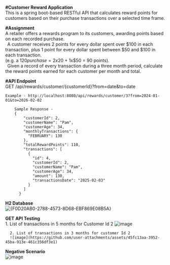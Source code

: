 __#Customer Reward Application__  
  This is a spring boot-based RESTful API that calculates reward points for customers based on their purchase transactions over a selected time frame.

__#Assignment__    
A retailer offers a rewards program to its customers, awarding points based on each recorded purchase.  
  
A customer receives 2 points for every dollar spent over $100 in each transaction, plus 1 point for every dollar spent between $50 and $100 in each transaction.   
(e.g. a $120 purchase = 2x$20 + 1x$50 = 90 points).   
  
Given a record of every transaction during a three month period, calculate the reward points earned for each customer per month and total.  


  
__#API Endpoint__  
    GET /api/rewards/customer/{customerId}?from=date&to=date

    Example - http://localhost:8080/api/rewards/customer/3?from=2024-01-01&to=2026-02-02

        Sample Response - 
        {
            "customerId": 2,
            "customerName": "Pam",
            "customerAge": 34,
            "monthlyTransactions": {
              "FEBRUARY": 130
            },
            "totalRewardPoints": 110,
            "transactions": [
              {
                "id": 4,
                "customerId": 2,
                "customerName": "Pam",
                "customerAge": 34,
                "amount": 130,
                "transactionsDate": "2025-02-03"
              }
            ]
          }

__H2 Database__   
        ![{F0D20AB0-2788-4573-8D68-EBF869E08B5A}](https://github.com/user-attachments/assets/aeb5b5bc-a118-4ad7-86f9-cd5dacca218b)

__GET API Testing__  
     1. List of transactions in 5 months for Customer Id 2
       ![image](https://github.com/user-attachments/assets/447c8514-20fd-4748-8ee7-b1ffe7352816)

      2. List of transactions in 3 months for customer Id 2
      ![image](https://github.com/user-attachments/assets/45fc13aa-3952-45ba-913e-461c356df3e1)


 __Negative Scenario__  
        ![image](https://github.com/user-attachments/assets/2f1a0875-8337-43d4-81a1-92656cc04785)





